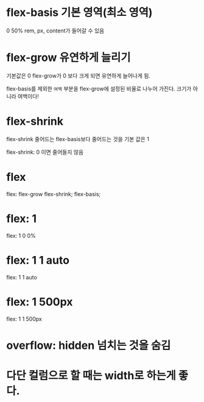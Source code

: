 # flex-basis 기본 영역(최소 영역)

0 50% rem, px, content가 들어갈 수 있음

# flex-grow 유연하게 늘리기

기본값은 0
flex-grow가 0 보다 크게 되면 유연하게 늘어나게 됨.

flex-basis를 제외한 `여백` 부분을 flex-grow에 설정된 비율로 나누어 가진다.
크기가 아니라 여백이다!

# flex-shrink

flex-shrink 줄어드는 flex-basis보다 줄어드는 것을
기본 값은 1

flex-shrink: 0 이면 줄어들지 않음

# flex

flex: flex-grow flex-shrink; flex-basis;

# flex: 1

flex: 1 0 0%

# flex: 1 1 auto

flex: 1 1 auto

# flex: 1 500px

flex: 1 1 500px

# overflow: hidden 넘치는 것을 숨김

# 다단 컬럼으로 할 때는 width로 하는게 좋다.
